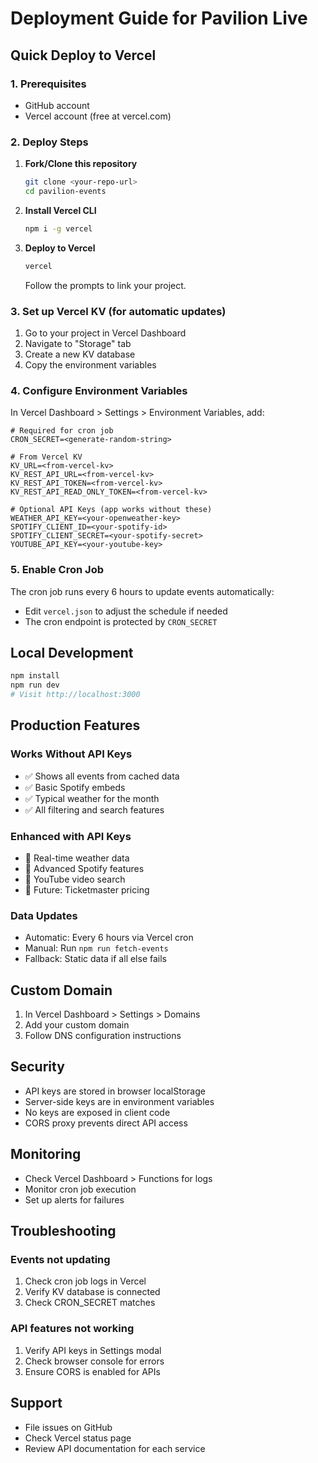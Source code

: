 # Deployment Guide for Pavilion Live

## Quick Deploy to Vercel

### 1. Prerequisites
- GitHub account
- Vercel account (free at vercel.com)

### 2. Deploy Steps

1. **Fork/Clone this repository**
   ```bash
   git clone <your-repo-url>
   cd pavilion-events
   ```

2. **Install Vercel CLI**
   ```bash
   npm i -g vercel
   ```

3. **Deploy to Vercel**
   ```bash
   vercel
   ```
   Follow the prompts to link your project.

### 3. Set up Vercel KV (for automatic updates)

1. Go to your project in Vercel Dashboard
2. Navigate to "Storage" tab
3. Create a new KV database
4. Copy the environment variables

### 4. Configure Environment Variables

In Vercel Dashboard > Settings > Environment Variables, add:

```
# Required for cron job
CRON_SECRET=<generate-random-string>

# From Vercel KV
KV_URL=<from-vercel-kv>
KV_REST_API_URL=<from-vercel-kv>
KV_REST_API_TOKEN=<from-vercel-kv>
KV_REST_API_READ_ONLY_TOKEN=<from-vercel-kv>

# Optional API Keys (app works without these)
WEATHER_API_KEY=<your-openweather-key>
SPOTIFY_CLIENT_ID=<your-spotify-id>
SPOTIFY_CLIENT_SECRET=<your-spotify-secret>
YOUTUBE_API_KEY=<your-youtube-key>
```

### 5. Enable Cron Job

The cron job runs every 6 hours to update events automatically:
- Edit `vercel.json` to adjust the schedule if needed
- The cron endpoint is protected by `CRON_SECRET`

## Local Development

```bash
npm install
npm run dev
# Visit http://localhost:3000
```

## Production Features

### Works Without API Keys
- ✅ Shows all events from cached data
- ✅ Basic Spotify embeds
- ✅ Typical weather for the month
- ✅ All filtering and search features

### Enhanced with API Keys
- 🔑 Real-time weather data
- 🔑 Advanced Spotify features
- 🔑 YouTube video search
- 🔑 Future: Ticketmaster pricing

### Data Updates
- Automatic: Every 6 hours via Vercel cron
- Manual: Run `npm run fetch-events`
- Fallback: Static data if all else fails

## Custom Domain

1. In Vercel Dashboard > Settings > Domains
2. Add your custom domain
3. Follow DNS configuration instructions

## Security

- API keys are stored in browser localStorage
- Server-side keys are in environment variables
- No keys are exposed in client code
- CORS proxy prevents direct API access

## Monitoring

- Check Vercel Dashboard > Functions for logs
- Monitor cron job execution
- Set up alerts for failures

## Troubleshooting

### Events not updating
1. Check cron job logs in Vercel
2. Verify KV database is connected
3. Check CRON_SECRET matches

### API features not working
1. Verify API keys in Settings modal
2. Check browser console for errors
3. Ensure CORS is enabled for APIs

## Support

- File issues on GitHub
- Check Vercel status page
- Review API documentation for each service